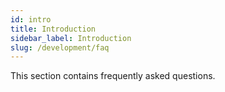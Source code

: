 ```yaml
---
id: intro
title: Introduction
sidebar_label: Introduction
slug: /development/faq
---
```


This section contains frequently asked questions.
